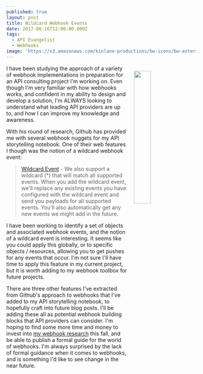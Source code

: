```yaml
---
published: true
layout: post
title: Wildcard Webhook Events
date: 2017-08-16T12:00:00.000Z
tags:
  - API Evangelist
  - Webhooks
image: 'https://s3.amazonaws.com/kinlane-productions/bw-icons/bw-asterisk.png'
---
```

<p><a href="http://webhooks.apievangelist.com"><img src="https://s3.amazonaws.com/kinlane-productions/bw-icons/bw-asterisk.png" align="right" width="30%" style="padding: 15px;" /></a></p>I have been studying the approach of a variety of webhook implementations in preparation for an API consulting project I'm working on. Even though I'm very familiar with how webhooks works, and confident in my ability to design and develop a solution, I'm ALWAYS looking to understand what leading API providers are up to, and how I can improve my knowledge and awareness.

With his round of research, Github has provided me with several webhook nuggets for my API storytelling notebook. One of their web features I though was the notion of a wildcard webhook event:

> [Wildcard Event](https://developer.github.com/webhooks/) - We also support a wildcard (*) that will match all supported events. When you add the wildcard event, we'll replace any existing events you have configured with the wildcard event and send you payloads for all supported events. You'll also automatically get any new events we might add in the future.

I have been working to identify a set of objects and associated webhook events, and the notion of a wildcard event is interesting. It seems like you could apply this globally, or to specific objects / resources, allowing you to get pushes for any events that occur. I'm not sure I'll have time to apply this feature in my current project, but it is worth adding to my webhook toolbox for future projects.

There are three other features I've extracted from Github's approach to webhooks that I've added to my API storytelling notebook, to hopefully craft into future blog posts. I'll be adding these all as potential webhook building blocks that API providers can consider. I'm hoping to find some more time and money to invest into [my webhook research](http://webhooks.apievangelist.com) this fall, and be able to publish a formal guide for the world of webhooks. I'm always surprised by the lack of formal guidance when it comes to webhooks, and is something I'd like to see change in the near future.
